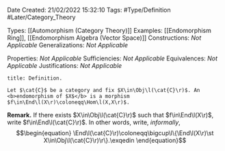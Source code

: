 <div class="topSpace"></div>

Date Created: 21/02/2022 15:32:10
Tags: #Type/Definition #Later/Category_Theory

Types: [[Automorphism (Category Theory)]]
Examples: [[Endomorphism Ring]], [[Endomorphism Algebra (Vector Space)]]
Constructions: <i>Not Applicable</i>
Generalizations: <i>Not Applicable</i>

Properties: <i>Not Applicable</i>
Sufficiencies: <i>Not Applicable</i>
Equivalences: <i>Not Applicable</i>
Justifications: <i>Not Applicable</i>

``` ad-Definition
title: Definition.

Let $\cat{C}$ be a category and fix $X\in\Obj\l(\cat{C}\r)$. An <b>endomorphism of $X$</b> is a morphism $f\in\End\l(X\r)\coloneqq\Hom\l(X,X\r)$.

```

<b>Remark.</b> If there exists $X\in\Obj\l(\cat{C}\r)$ such that $f\in\End\l(X\r)$, write $f\in\End\l(\cat{C}\r)$. In other words, write, <i>informally</i>,
$$\begin{equation}
    \End\l(\cat{C}\r)\coloneqq\bigcup\l\{\End\l(X\r)\st X\in\Obj\l(\cat{C}\r)\r\}.\exqedin
\end{equation}$$
